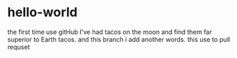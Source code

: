 # hello-world
the first time use gitHub
I've had tacos on the moon and find them far superior to Earth tacos.
and this branch i add another words. this use to pull requset
